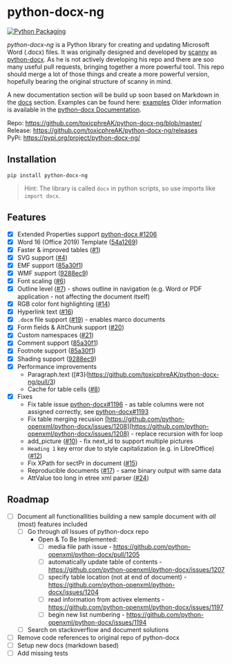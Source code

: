 # python-docx-ng

[![Python Packaging](https://github.com/toxicphreAK/python-docx-ng/actions/workflows/python-publish.yml/badge.svg)](https://github.com/toxicphreAK/python-docx-ng/actions/workflows/python-publish.yml)

*python-docx-ng* is a Python library for creating and updating Microsoft Word (.docx) files.
It was originally designed and developed by [scanny](https://github.com/scanny) as [python-docx](https://github.com/python-openxml/python-docx).
As he is not actively developing his repo and there are soo many useful pull requests, bringing together a more powerful tool.
This repo should merge a lot of those things and create a more powerful version, hopefully bearing the original structure of scanny in mind.

A new documentation section will be build up soon based on Markdown in the [docs](https://github.com/toxicphreAK/python-docx-ng/blob/master/docs) section.
Examples can be found here: [examples](https://github.com/toxicphreAK/python-docx-ng/blob/master/docs/examples)
Older information is available in the [python-docx Documentation](https://python-docx.readthedocs.org/en/latest/).

Repo: https://github.com/toxicphreAK/python-docx-ng/blob/master/  
Release: https://github.com/toxicphreAK/python-docx-ng/releases  
PyPi: https://pypi.org/project/python-docx-ng/  

## Installation

```commandline
pip install python-docx-ng
```

> Hint: The library is called `docx` in python scripts, so use imports like `import docx`. 

## Features

+ [x] Extended Properties support [python-docx #1206](https://github.com/python-openxml/python-docx/pull/1206)
+ [x] Word 16 (Office 2019) Template ([54a1269](https://github.com/toxicphreAK/python-docx-ng/commit/54a1269a3608239adfef079840f69389235c88b8))
+ [x] Faster & improved tables ([#1](https://github.com/toxicphreAK/python-docx-ng/pull/1))
+ [x] SVG support ([#4](https://github.com/toxicphreAK/python-docx-ng/pull/4))
+ [x] EMF support ([85a30f1](https://github.com/toxicphreAK/python-docx-ng/commit/85a30f16a1f49767e331525346d8220926ecde39))
+ [x] WMF support ([9288ec9](https://github.com/toxicphreAK/python-docx-ng/commit/9288ec96db4faed53e46221e61100106e82934d8))
+ [x] Font scaling ([#6](https://github.com/toxicphreAK/python-docx-ng/pull/6))
+ [x] Outline level ([#7](https://github.com/toxicphreAK/python-docx-ng/pull/7)) - shows outline in navigation (e.g. Word or PDF application - not affecting the document itself)
+ [x] RGB color font highlighting ([#14](https://github.com/toxicphreAK/python-docx-ng/pull/14))
+ [x] Hyperlink text ([#16](https://github.com/toxicphreAK/python-docx-ng/pull/16))
+ [x] `.docm` file support ([#19](https://github.com/toxicphreAK/python-docx-ng/pull/16)) - enables marco documents
+ [x] Form fields & AltChunk support ([#20](https://github.com/toxicphreAK/python-docx-ng/pull/20))
+ [x] Custom namespaces ([#21](https://github.com/toxicphreAK/python-docx-ng/pull/21))
+ [x] Comment support ([85a30f1](https://github.com/toxicphreAK/python-docx-ng/commit/85a30f16a1f49767e331525346d8220926ecde39))
+ [x] Footnote support ([85a30f1](https://github.com/toxicphreAK/python-docx-ng/commit/85a30f16a1f49767e331525346d8220926ecde39))
+ [x] Shading support ([9288ec9](https://github.com/toxicphreAK/python-docx-ng/commit/9288ec96db4faed53e46221e61100106e82934d8))
+ [x] Performance improvements
  + Paragraph.text ([#3}(https://github.com/toxicphreAK/python-docx-ng/pull/3)
  + Cache for table cells ([#8](https://github.com/toxicphreAK/python-docx-ng/pull/8))
+ [x] Fixes
  + Fix table issue [python-docx#1196](https://github.com/python-openxml/python-docx/pull/1196) - as table columns were not assigned correctly, see [python-docx#1193](https://github.com/python-openxml/python-docx/issues/1193)
  + Fix table merging recusion [https://github.com/python-openxml/python-docx/issues/1208](https://github.com/python-openxml/python-docx/issues/1208) - replace recursion with for loop
  + add_picture ([#10](https://github.com/toxicphreAK/python-docx-ng/pull/10)) - fix next_id to support multiple pictures
  + `Heading 1` key error due to style capitalization (e.g. in LibreOffice) ([#12](https://github.com/toxicphreAK/python-docx-ng/pull/12))
  + Fix XPath for sectPr in document ([#15](https://github.com/toxicphreAK/python-docx-ng/pull/15))
  + Reproducible documents ([#17](https://github.com/toxicphreAK/python-docx-ng/pull/17)) - same binary output with same data
  + AttValue too long in etree xml parser ([#24](https://github.com/toxicphreAK/python-docx-ng/pull/24))

## Roadmap

+ [ ] Document all functionallities building a new sample document with *all* (most) features included
  + [ ] Go through *all* Issues of python-docx repo
    + Open & To Be Implemented:
      + [ ] media file path issue - https://github.com/python-openxml/python-docx/pull/1205
      + [ ] automatically update table of contents - https://github.com/python-openxml/python-docx/issues/1207
      + [ ] specify table location (not at end of document) - https://github.com/python-openxml/python-docx/issues/1204
      + [ ] read information from activex elements - https://github.com/python-openxml/python-docx/issues/1197
      + [ ] begin new list numbering - https://github.com/python-openxml/python-docx/issues/1194
  + [ ] Search on stackoverflow and document solutions
+ [ ] Remove code references to original repo of python-docx
+ [ ] Setup new docs (markdown based)
+ [ ] Add missing tests
